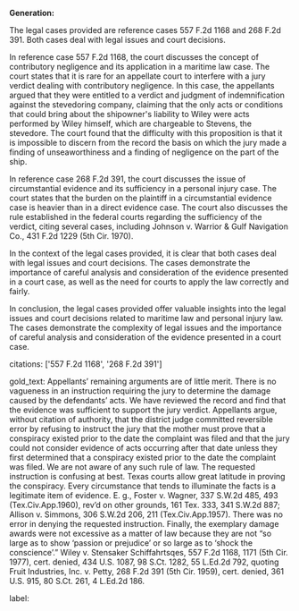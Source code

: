 **Generation:**

 <answer>
The legal cases provided are reference cases 557 F.2d 1168 and 268 F.2d 391. Both cases deal with legal issues and court decisions.

In reference case 557 F.2d 1168, the court discusses the concept of contributory negligence and its application in a maritime law case. The court states that it is rare for an appellate court to interfere with a jury verdict dealing with contributory negligence. In this case, the appellants argued that they were entitled to a verdict and judgment of indemnification against the stevedoring company, claiming that the only acts or conditions that could bring about the shipowner's liability to Wiley were acts performed by Wiley himself, which are chargeable to Stevens, the stevedore. The court found that the difficulty with this proposition is that it is impossible to discern from the record the basis on which the jury made a finding of unseaworthiness and a finding of negligence on the part of the ship.

In reference case 268 F.2d 391, the court discusses the issue of circumstantial evidence and its sufficiency in a personal injury case. The court states that the burden on the plaintiff in a circumstantial evidence case is heavier than in a direct evidence case. The court also discusses the rule established in the federal courts regarding the sufficiency of the verdict, citing several cases, including Johnson v. Warrior & Gulf Navigation Co., 431 F.2d 1229 (5th Cir. 1970).

In the context of the legal cases provided, it is clear that both cases deal with legal issues and court decisions. The cases demonstrate the importance of careful analysis and consideration of the evidence presented in a court case, as well as the need for courts to apply the law correctly and fairly.

In conclusion, the legal cases provided offer valuable insights into the legal issues and court decisions related to maritime law and personal injury law. The cases demonstrate the complexity of legal issues and the importance of careful analysis and consideration of the evidence presented in a court case. <answer>

citations: ['557 F.2d 1168', '268 F.2d 391']

gold_text: Appellants’ remaining arguments are of little merit. There is no vagueness in an instruction requiring the jury to determine the damage caused by the defendants’ acts. We have reviewed the record and find that the evidence was sufficient to support the jury verdict. Appellants argue, without citation of authority, that the district judge committed reversible error by refusing to instruct the jury that the mother must prove that a conspiracy existed prior to the date the complaint was filed and that the jury could not consider evidence of acts occurring after that date unless they first determined that a conspiracy existed prior to the date the complaint was filed. We are not aware of any such rule of law. The requested instruction is confusing at best. Texas courts allow great latitude in proving the conspiracy. Every circumstance that tends to illuminate the facts is a legitimate item of evidence. E. g., Foster v. Wagner, 337 S.W.2d 485, 493 (Tex.Civ.App.1960), rev’d on other grounds, 161 Tex. 333, 341 S.W.2d 887; Allison v. Simmons, 306 S.W.2d 206, 211 (Tex.Civ.App.1957). There was no error in denying the requested instruction. Finally, the exemplary damage awards were not excessive as a matter of law because they are not “so large as to show ‘passion or prejudice’ or so large as to ‘shock the conscience’.” Wiley v. Stensaker Schiffahrtsqes, 557 F.2d 1168, 1171 (5th Cir. 1977), cert. denied, 434 U.S. 1087, 98 S.Ct. 1282, 55 L.Ed.2d 792, quoting Fruit Industries, Inc. v. Petty, 268 F.2d 391 (5th Cir. 1959), cert. denied, 361 U.S. 915, 80 S.Ct. 261, 4 L.Ed.2d 186.

label: 